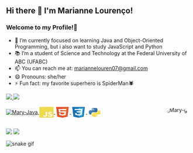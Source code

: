 ## Hi there 👋 I'm Marianne Lourenço!

### Welcome to my Profile!🐣

- 🌱 I’m currently focused on learning Java and Object-Oriented Programming, but i also want to study JavaScript and Python
- 📚 I’m a student of Science and Technology at the Federal University of ABC (UFABC) 
- 📫 You can reach me at: mariannelouren07@gmail.com
- 😄 Pronouns: she/her
- ⚡ Fun fact: my favorite superhero is SpiderMan🕷

<div>
<a href="https://github.com/MarysDev/">
  <img height="165cm" src="https://github-readme-stats.vercel.app/api?username=MarysDev&show_icons=true&theme=radical&hide_border=true&include_all_commits=true&count_private=true">
  <img height="165cm" src="https://github-readme-stats.vercel.app/api/top-langs/?username=MarysDev&layout=compact&theme=radical&hide_border=true&langs_count=6">
</div>
 
 <div style="display: inline_block"><br>
    <img align="center" alt="Mary-Java" height="30" width="40" src="https://cdn.jsdelivr.net/gh/devicons/devicon/icons/java/java-original.svg">
    <img align="center" alt="Mary-Js" height="30" width="40" src="https://raw.githubusercontent.com/devicons/devicon/master/icons/javascript/javascript-plain.svg">
    <img align="center" alt="Mary-HTML" height="30" width="40" src="https://raw.githubusercontent.com/devicons/devicon/master/icons/html5/html5-original.svg">
    <img align="center" alt="Mary-CSS" height="30" width="40" src="https://raw.githubusercontent.com/devicons/devicon/master/icons/css3/css3-original.svg">
    <img align="center" alt="Mary-Python" height="30" width="40" src="https://raw.githubusercontent.com/devicons/devicon/master/icons/python/python-original.svg">
    <img align="right" alt="Mary-gif" height="150" style="border-radius:50px;" src="https://cdn.discordapp.com/attachments/818613060390486020/1083502597224284230/Design_sem_nome.gif?width=676&height=676">
</div>
 </div>
 
 ##
 
 <div>
   <a href = "mailto:mariannelouren07@gmail.com"><img src="https://img.shields.io/badge/Gmail-D14836?style=for-the-badge&logo=gmail&logoColor=white" target="_blank"></a>
  <a href="https://www.linkedin.com/in/marianne-lourenço-de-souza-38794a248/" target="_blank"><img src="https://img.shields.io/badge/-LinkedIn-%230077B5?style=for-the-badge&logo=linkedin&logoColor=white" target="_blank"></a> 
 </div>
 

![snake gif](https://github.com/MarysDev/MarysDev/blob/output/github-contribution-grid-snake.svg)
